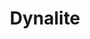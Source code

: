 ---
title: Dynalite
categories:
  - nosql-database
docs:
  - id: java
    url: https://java.testcontainers.org/modules/databases/dynalite/
    maintainer: core
    example: |
      ```java
      var dynamoDB = new DynaliteContainer(DockerImageName.parse(
        "quay.io/testcontainers/dynalite:v1.2.1-1"
      ));
      dynamoDB.start();
      ```
    installation: |
      ```xml
      <dependency>
          <groupId>org.testcontainers</groupId>
          <artifactId>dynalite</artifactId>
          <version>1.19.8</version>
          <scope>test</scope>
      </dependency>
      ```
description: |
  Dynalite is an implementation of Amazon's DynamoDB built on LevelDB that aims to match live DynamoDB instances as closely as possible, including all limits and error messages.
---